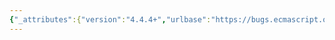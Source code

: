 ```yaml
---
{"_attributes":{"version":"4.4.4+","urlbase":"https://bugs.ecmascript.org/","maintainer":"dherman@mozilla.com"},"bug":{"bug_id":450,"creation_ts":"2012-07-07 13:05:00 -0700","short_desc":"14: \"realm's Global Environment\"","delta_ts":"2012-07-08 21:32:22 -0700","product":"Draft for 6th Edition","component":"editorial issue","version":"Rev 8: June 15, 2012 Draft","rep_platform":"All","op_sys":"All","bug_status":"RESOLVED","resolution":"FIXED","priority":"Normal","bug_severity":"enhancement","everconfirmed":true,"reporter":{"uid":"jmdyck","name":"Michael Dyck"},"assigned_to":{"uid":"allen","name":"Allen Wirfs-Brock"},"long_desc":[{"commentid":1111,"comment_count":0,"who":{"uid":"jmdyck","name":"Michael Dyck"},"bug_when":"2012-07-07 13:05:54 -0700","thetext":"In 14 \"Program\",\nunder \"Runtime Semantics: Program Evaluation\",\nsteps 6 and 7 refer to\n    \"realm's Global Environment\"\n\nChange to \"realm.[[globalEnv]]\" ?"},{"commentid":1116,"comment_count":1,"who":{"uid":"allen","name":"Allen Wirfs-Brock"},"bug_when":"2012-07-07 16:18:12 -0700","thetext":"correct in editor's draft"}]}}
---
```

